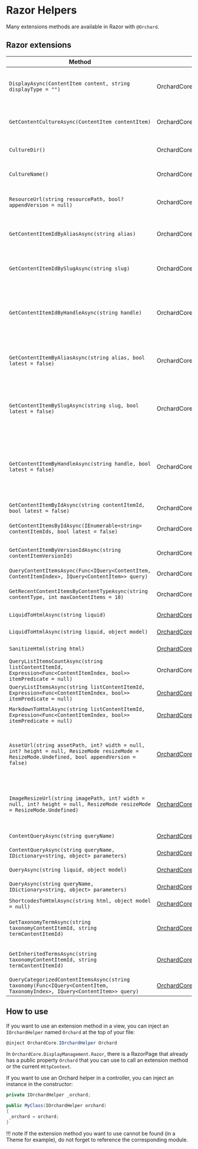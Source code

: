 # Razor Helpers

Many extensions methods are available in Razor with `@Orchard`.

## Razor extensions

| Method                                                                                                                                        | Module                                                                            | Description                                                                                                             |
|-----------------------------------------------------------------------------------------------------------------------------------------------|-----------------------------------------------------------------------------------|-------------------------------------------------------------------------------------------------------------------------|
| `DisplayAsync(ContentItem content, string displayType = "")`                                                                                  | OrchardCore.ContentManagement.Display                                             | Renders a content item with the corresponding display type.                                                             |
| `GetContentCultureAsync(ContentItem contentItem)`                                                                                             | OrchardCore.ContentLocalization                                                   | Returns the culture for a given ContentItem.                                                                            |
| `CultureDir()`                                                                                                                                | OrchardCore.DisplayManagement                                                     | Returns the current culture direction.                                                                                  |
| `CultureName()`                                                                                                                               | OrchardCore.DisplayManagement                                                     | Returns the current culture name.                                                                                       |
| `ResourceUrl(string resourcePath, bool? appendVersion = null)`                                                                                | OrchardCore.ResourceManagement                                                    | Prefixes the Cdn Base URL to the specified resource path.                                                               |
| `GetContentItemIdByAliasAsync(string alias)`                                                                                                  | OrchardCore.Alias                                                                 | Returns a content item id from its alias. Ex: `carousel`                                                                |
| `GetContentItemIdBySlugAsync(string slug)`                                                                                                    | OrchardCore.Autoroute                                                             | Returns a content item id from its slug. Ex: `myblog/my-blog-post`                                                      |
| `GetContentItemIdByHandleAsync(string handle)`                                                                                                | OrchardCore.Contents                                                              | Returns a content item id from its handle. Ex: `alias:carousel`, `slug:myblog/my-blog-post`                             |
| `GetContentItemByAliasAsync(string alias, bool latest = false)`                                                                               | OrchardCore.Alias                                                                 | Loads a content item by its alias, seeking the latest version or not. Ex: `carousel`                                    |
| `GetContentItemBySlugAsync(string slug, bool latest = false)`                                                                                 | OrchardCore.Autoroute                                                             | Loads a content item by its slug, seeking the latest version or not. Ex: `slug:myblog/my-blog-post`                     |
| `GetContentItemByHandleAsync(string handle, bool latest = false)`                                                                             | OrchardCore.Contents                                                              | Loads a content item by its handle, seeking the latest version or not. Ex: `alias:carousel`, `slug:myblog/my-blog-post` |
| `GetContentItemByIdAsync(string contentItemId, bool latest = false)`                                                                          | OrchardCore.Contents                                                              | Loads a content item by its id.                                                                                         |
| `GetContentItemsByIdAsync(IEnumerable<string> contentItemIds, bool latest = false)`                                                           | OrchardCore.Contents                                                              | Loads a list of content items by their ids.                                                                             |
| `GetContentItemByVersionIdAsync(string contentItemVersionId)`                                                                                 | OrchardCore.Contents                                                              | Loads a content item by its version id.                                                                                 |
| `QueryContentItemsAsync(Func<IQuery<ContentItem, ContentItemIndex>, IQuery<ContentItem>> query)`                                              | OrchardCore.Contents                                                              | Query content items.                                                                                                    |
| `GetRecentContentItemsByContentTypeAsync(string contentType, int maxContentItems = 10)`                                                       | OrchardCore.Contents                                                              | Loads content items of a specific type.                                                                                 |
| `LiquidToHtmlAsync(string liquid)`                                                                                                            | [OrchardCore.Liquid](../../modules/Liquid/README.md#razor-helpers)                | Parses a liquid string to HTML.                                                                                         |
| `LiquidToHtmlAsync(string liquid, object model)`                                                                                              | [OrchardCore.Liquid](../../modules/Liquid/README.md#razor-helpers)                | Parses a liquid string to HTML.                                                                                         |
| `SanitizeHtml(string html)`                                                                                                                   | [OrchardCore.Infrastructure](../Sanitizer/README.md#razor-helper)                 | Sanitizes an HTML string.                                                                                               |
| `QueryListItemsCountAsync(string listContentItemId, Expression<Func<ContentItemIndex, bool>> itemPredicate = null)`                           | OrchardCore.Lists                                                                 | Returns list count.                                                                                                     |
| `QueryListItemsAsync(string listContentItemId, Expression<Func<ContentItemIndex, bool>> itemPredicate = null)`                                | [OrchardCore.List](../../modules/Lists/README.md#orchard-helpers)                 | Returns list items.                                                                                                     |
| `MarkdownToHtmlAsync(string listContentItemId, Expression<Func<ContentItemIndex, bool>> itemPredicate = null)`                                | [OrchardCore.Markdown](../../modules/Markdown/README.md#razor-helper)             | Converts Markdown string to HTML.                                                                                       |
| `AssetUrl(string assetPath, int? width = null, int? height = null, ResizeMode resizeMode = ResizeMode.Undefined, bool appendVersion = false)` | [OrchardCore.Media](../../modules/Media/README.md#razor-helpers)                  | Returns the relative URL of the specifier asset path with optional resizing parameters.                                 |
| `ImageResizeUrl(string imagePath, int? width = null, int? height = null, ResizeMode resizeMode = ResizeMode.Undefined)`                       | [OrchardCore.Media](../../modules/Media/README.md#razor-helpers)                  | Returns a URL with custom resizing parameters for an existing image path.                                               |
| `ContentQueryAsync(string queryName)`                                                                                                         | [OrchardCore.Queries](../../modules/Queries/README.md#razor-helpers)              | Returns a List of Content items                                                                                         |
| `ContentQueryAsync(string queryName, IDictionary<string, object> parameters)`                                                                 | [OrchardCore.Queries](../../modules/Queries/README.md#razor-helpers)              | Returns a List of Content items                                                                                         |
| `QueryAsync(string liquid, object model)`                                                                                                     | [OrchardCore.Queries](../../modules/Queries/README.md#razor-helpers)              | Returns a List of objects                                                                                               |
| `QueryAsync(string queryName, IDictionary<string, object> parameters)`                                                                        | [OrchardCore.Queries](../../modules/Queries/README.md#razor-helpers)              | Returns a List of objects                                                                                               |
| `ShortcodesToHtmlAsync(string html, object model = null)`                                                                                     | [OrchardCore.Shortcodes](../../modules/Shortcodes/README.md#rendering-shortcodes) | Renders shortcodes.                                                                                                     |
| `GetTaxonomyTermAsync(string taxonomyContentItemId, string termContentItemId)`                                                                | [OrchardCore.Taxonomies](../../modules/Taxonomies/README.md#orchard-helpers)      | Returns a the term from its content item id and taxonomy.                                                               |
| `GetInheritedTermsAsync(string taxonomyContentItemId, string termContentItemId)`                                                              | [OrchardCore.Taxonomies](../../modules/Taxonomies/README.md#orchard-helpers)      | Returns the list of terms including their parents.                                                                      |
| `QueryCategorizedContentItemsAsync(string taxonomy(Func<IQuery<ContentItem, TaxonomyIndex>, IQuery<ContentItem>> query)`                      | [OrchardCore.Taxonomies](../../modules/Taxonomies/README.md#orchard-helpers)      | Query content items.                                                                                                    |

## How to use

If you want to use an extension method in a view, you can inject an `IOrchardHelper` named `Orchard` at the top of your file:

```csharp
@inject OrchardCore.IOrchardHelper Orchard
```

In `OrchardCore.DisplayManagement.Razor`, there is a RazorPage that already has a public property `Orchard` that you can use to call an extension method or the current `HttpContext`.

If you want to use an Orchard helper in a controller, you can inject an instance in the constructor:

```csharp
private IOrchardHelper _orchard;

public MyClass(IOrchardHelper orchard)
{
 _orchard = orchard;
}
```

!!! note
    If the extension method you want to use cannot be found (in a Theme for example), do not forget to reference the corresponding module.
